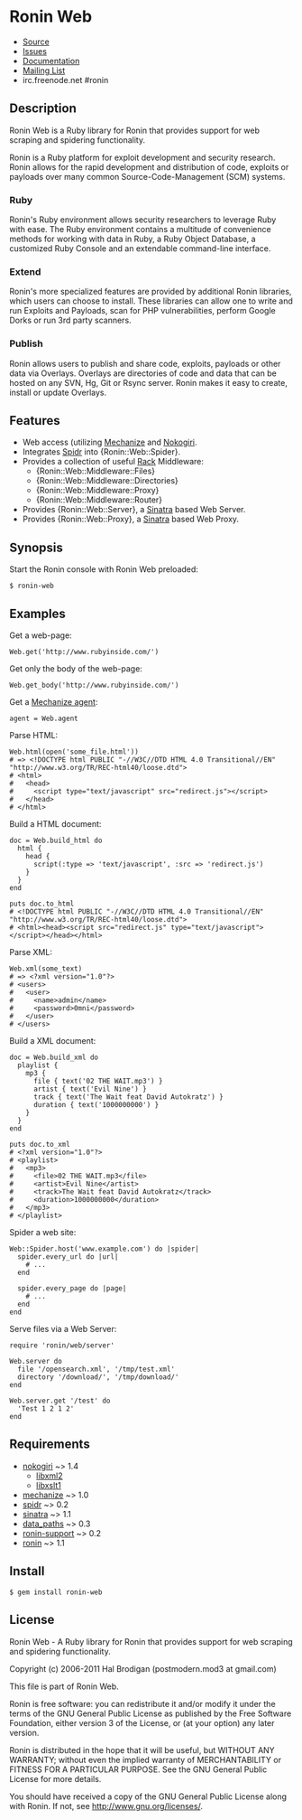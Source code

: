 # Ronin Web

* [Source](http://github.com/ronin-ruby/ronin-web)
* [Issues](http://github.com/ronin-ruby/ronin-web/issues)
* [Documentation](http://rubydoc.info/github/ronin-ruby/ronin-web/frames)
* [Mailing List](http://groups.google.com/group/ronin-ruby)
* irc.freenode.net #ronin

## Description

Ronin Web is a Ruby library for Ronin that provides support for web
scraping and spidering functionality.

Ronin is a Ruby platform for exploit development and security research.
Ronin allows for the rapid development and distribution of code, exploits
or payloads over many common Source-Code-Management (SCM) systems.

### Ruby

Ronin's Ruby environment allows security researchers to leverage Ruby with
ease. The Ruby environment contains a multitude of convenience methods
for working with data in Ruby, a Ruby Object Database, a customized Ruby
Console and an extendable command-line interface.

### Extend

Ronin's more specialized features are provided by additional Ronin
libraries, which users can choose to install. These libraries can allow
one to write and run Exploits and Payloads, scan for PHP vulnerabilities,
perform Google Dorks  or run 3rd party scanners.

### Publish

Ronin allows users to publish and share code, exploits, payloads or other
data via Overlays. Overlays are directories of code and data that can be
hosted on any SVN, Hg, Git or Rsync server. Ronin makes it easy to create,
install or update Overlays.

## Features

* Web access (utilizing [Mechanize](http://rubydoc.info/gems/mechanize/frames)
  and [Nokogiri](http://rubydoc.info/gems/nokogiri/frames).
* Integrates [Spidr](http://github.com/postmodern/spidr#readme) into
  {Ronin::Web::Spider}.
* Provides a collection of useful [Rack](http://rack.rubyforge.org/)
  Middleware:
  * {Ronin::Web::Middleware::Files}
  * {Ronin::Web::Middleware::Directories}
  * {Ronin::Web::Middleware::Proxy}
  * {Ronin::Web::Middleware::Router}
* Provides {Ronin::Web::Server}, a [Sinatra](http://sinatrarb.com/) based
  Web Server.
* Provides {Ronin::Web::Proxy}, a [Sinatra](http://sinatrarb.com/) based
  Web Proxy.

## Synopsis

Start the Ronin console with Ronin Web preloaded:

    $ ronin-web

## Examples

Get a web-page:

    Web.get('http://www.rubyinside.com/')

Get only the body of the web-page:

    Web.get_body('http://www.rubyinside.com/')

Get a [Mechanize agent](http://rubydoc.info/gems/mechanize/1.0.0/Mechanize):

    agent = Web.agent

Parse HTML:

    Web.html(open('some_file.html'))
    # => <!DOCTYPE html PUBLIC "-//W3C//DTD HTML 4.0 Transitional//EN" "http://www.w3.org/TR/REC-html40/loose.dtd">
    # <html>
    #   <head>
    #     <script type="text/javascript" src="redirect.js"></script>
    #   </head>
    # </html>

Build a HTML document:

    doc = Web.build_html do
      html {
        head {
          script(:type => 'text/javascript', :src => 'redirect.js')
        }
      }
    end
    
    puts doc.to_html
    # <!DOCTYPE html PUBLIC "-//W3C//DTD HTML 4.0 Transitional//EN" "http://www.w3.org/TR/REC-html40/loose.dtd">
    # <html><head><script src="redirect.js" type="text/javascript"></script></head></html>

Parse XML:

    Web.xml(some_text)
    # => <?xml version="1.0"?>
    # <users>
    #   <user>
    #     <name>admin</name>
    #     <password>0mni</password>
    #   </user>
    # </users>


Build a XML document:

    doc = Web.build_xml do
      playlist {
        mp3 {
          file { text('02 THE WAIT.mp3') }
          artist { text('Evil Nine') }
          track { text('The Wait feat David Autokratz') }
          duration { text('1000000000') }
        }
      }
    end
    
    puts doc.to_xml
    # <?xml version="1.0"?>
    # <playlist>
    #   <mp3>
    #     <file>02 THE WAIT.mp3</file>
    #     <artist>Evil Nine</artist>
    #     <track>The Wait feat David Autokratz</track>
    #     <duration>1000000000</duration>
    #   </mp3>
    # </playlist>

Spider a web site:

    Web::Spider.host('www.example.com') do |spider|
      spider.every_url do |url|
        # ...
      end

      spider.every_page do |page|
        # ...
      end
    end

Serve files via a Web Server:

    require 'ronin/web/server'

    Web.server do
      file '/opensearch.xml', '/tmp/test.xml'
      directory '/download/', '/tmp/download/'
    end

    Web.server.get '/test' do
      'Test 1 2 1 2'
    end

## Requirements

* [nokogiri](http://github.com/tenderlove/nokogiri) ~> 1.4
  * [libxml2](http://xmlsoft.org/)
  * [libxslt1](http://xmlsoft.org/XSLT/)
* [mechanize](http://github.com/tenderlove/mechanize) ~> 1.0
* [spidr](http://github.com/postmodern/spidr) ~> 0.2
* [sinatra](http://github.com/sinatra/sinatra) ~> 1.1
* [data_paths](http://github.com/postmodern/data_paths) ~> 0.3
* [ronin-support](http://github.com/ronin-ruby/ronin-support) ~> 0.2
* [ronin](http://github.com/ronin-ruby/ronin) ~> 1.1

## Install

    $ gem install ronin-web

## License

Ronin Web - A Ruby library for Ronin that provides support for web
scraping and spidering functionality.

Copyright (c) 2006-2011 Hal Brodigan (postmodern.mod3 at gmail.com)

This file is part of Ronin Web.

Ronin is free software: you can redistribute it and/or modify
it under the terms of the GNU General Public License as published by
the Free Software Foundation, either version 3 of the License, or
(at your option) any later version.

Ronin is distributed in the hope that it will be useful,
but WITHOUT ANY WARRANTY; without even the implied warranty of
MERCHANTABILITY or FITNESS FOR A PARTICULAR PURPOSE.  See the
GNU General Public License for more details.

You should have received a copy of the GNU General Public License
along with Ronin.  If not, see <http://www.gnu.org/licenses/>.
